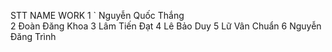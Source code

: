 STT      NAME                WORK
1  `  Nguyễn Quốc Thắng      
2     Đoàn Đăng Khoa
3     Lâm Tiến Đạt
4     Lê Bảo Duy
5     Lữ Vân Chuẩn
6     Nguyễn Đăng Trình
